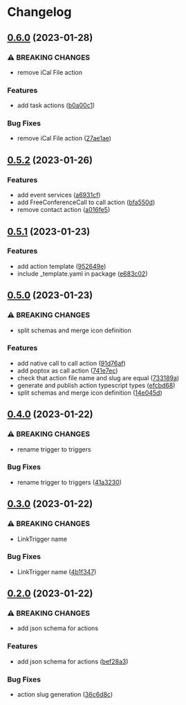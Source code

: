 # Changelog

## [0.6.0](https://github.com/actionshq/actions/compare/v0.5.2...v0.6.0) (2023-01-28)


### ⚠ BREAKING CHANGES

* remove iCal File action

### Features

* add task actions ([b0a00c1](https://github.com/actionshq/actions/commit/b0a00c1e1822bf7d82c7af03361e58050b45c40d))


### Bug Fixes

* remove iCal File action ([27ae1ae](https://github.com/actionshq/actions/commit/27ae1ae64289456df20747773aa1fbf3102229fe))

## [0.5.2](https://github.com/actionshq/actions/compare/v0.5.1...v0.5.2) (2023-01-26)


### Features

* add event services ([a6931cf](https://github.com/actionshq/actions/commit/a6931cfe4bc30d8904cfd4c65ee4a45e37177a08))
* add FreeConferenceCall to call action ([bfa550d](https://github.com/actionshq/actions/commit/bfa550dfb83a1cb7ae7144feac4796435bf2963a))
* remove contact action ([a016fe5](https://github.com/actionshq/actions/commit/a016fe5ae207b89f0e7baf96c55b12a60c0592fe))

## [0.5.1](https://github.com/actionshq/actions/compare/v0.5.0...v0.5.1) (2023-01-23)


### Features

* add action template ([952649e](https://github.com/actionshq/actions/commit/952649ee74c8565ed7ba5efff5269d83a294da17))
* include _template.yaml in package ([e683c02](https://github.com/actionshq/actions/commit/e683c02d4820a198ad3cfd2b5cba6e97ea217c7e))

## [0.5.0](https://github.com/actionshq/actions/compare/v0.4.0...v0.5.0) (2023-01-23)


### ⚠ BREAKING CHANGES

* split schemas and merge icon definition

### Features

* add native call to call action ([91d76af](https://github.com/actionshq/actions/commit/91d76aff06894875c4237ada5d74a32ab29eee78))
* add poptox as call action ([741e7ec](https://github.com/actionshq/actions/commit/741e7ec1fd587417b2233fe72b81d77c24c2dc9c))
* check that action file name and slug are equal ([733189a](https://github.com/actionshq/actions/commit/733189afc869b9bdcb482b2d55899ba31a128cc2))
* generate and publish action typescript types ([efcbd68](https://github.com/actionshq/actions/commit/efcbd682315ea52f82dcae128958d07a3167d43f))
* split schemas and merge icon definition ([14e045d](https://github.com/actionshq/actions/commit/14e045d4d5f083c5088d0df23f55670bba5d10b6))

## [0.4.0](https://github.com/actionshq/actions/compare/v0.3.0...v0.4.0) (2023-01-22)


### ⚠ BREAKING CHANGES

* rename trigger to triggers

### Bug Fixes

* rename trigger to triggers ([41a3230](https://github.com/actionshq/actions/commit/41a32304c15a688801ea077dc6b9b3ef4f0cae00))

## [0.3.0](https://github.com/actionshq/actions/compare/v0.2.0...v0.3.0) (2023-01-22)


### ⚠ BREAKING CHANGES

* LinkTrigger name

### Bug Fixes

* LinkTrigger name ([4b1f347](https://github.com/actionshq/actions/commit/4b1f3478b795a51c1c0095628f82076af80deabc))

## [0.2.0](https://github.com/actionshq/actions/compare/v0.1.0...v0.2.0) (2023-01-22)


### ⚠ BREAKING CHANGES

* add json schema for actions

### Features

* add json schema for actions ([bef28a3](https://github.com/actionshq/actions/commit/bef28a3814152b467c8fbc793edee07002909eec))


### Bug Fixes

* action slug generation ([36c6d8c](https://github.com/actionshq/actions/commit/36c6d8c8cb067b8c948b139633859c6729e04064))
